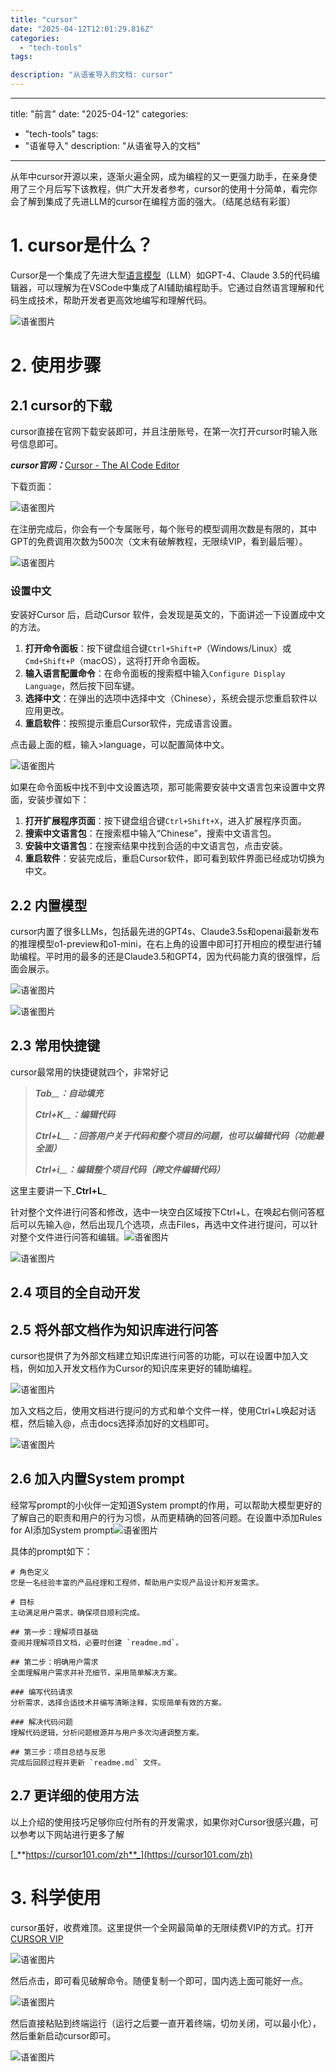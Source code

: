 ```yaml
---
title: "cursor"
date: "2025-04-12T12:01:29.816Z"
categories: 
  - "tech-tools"
tags:

description: "从语雀导入的文档: cursor"
---
```


---
title: "前言"
date: "2025-04-12"
categories: 
  - "tech-tools"
tags:
  - "语雀导入"
description: "从语雀导入的文档"
---

从年中cursor开源以来，逐渐火遍全网，成为编程的又一更强力助手，在亲身使用了三个月后写下该教程，供广大开发者参考，cursor的使用十分简单，看完你会了解到集成了先进LLM的cursor在编程方面的强大。（结尾总结有彩蛋）

# 1. cursor是什么？
Cursor是一个集成了先进大型[语言模型](https://so.csdn.net/so/search?q=%E8%AF%AD%E8%A8%80%E6%A8%A1%E5%9E%8B&spm=1001.2101.3001.7020)（LLM）如GPT-4、Claude 3.5的代码编辑器，可以理解为在VSCode中集成了AI辅助编程助手。它通过自然语言理解和代码生成技术，帮助开发者更高效地编写和理解代码。

![语雀图片](https://cdn.nlark.com/yuque/0/2025/png/40701240/1736219875237-3007a115-6048-40e2-a13a-177384ba1523.png)

# 2. 使用步骤
## 2.1 cursor的下载
cursor直接在官网下载安装即可，并且注册账号，在第一次打开cursor时输入账号信息即可。

_**cursor官网：**_[Cursor - The AI Code Editor](https://www.cursor.com/)

下载页面：

![语雀图片](https://cdn.nlark.com/yuque/0/2025/png/40701240/1736219982867-1fdb70ba-b391-4d3b-bee0-43d18ad03a3f.png)

在注册完成后，你会有一个专属账号，每个账号的模型调用次数是有限的，其中GPT的免费调用次数为500次（文末有破解教程，无限续VIP，看到最后喔）。

![语雀图片](https://cdn.nlark.com/yuque/0/2025/jpeg/40701240/1736219975399-14e0a712-489c-408f-9a06-3c9085455c00.jpeg)

### 设置中文
安装好Cursor 后，启动Cursor 软件，会发现是英文的，下面讲述一下设置成中文的方法。

1. **打开命令面板**：按下键盘组合键`Ctrl+Shift+P`（Windows/Linux）或`Cmd+Shift+P`（macOS），这将打开命令面板。
2. **输入语言配置命令**：在命令面板的搜索框中输入`Configure Display Language`，然后按下回车键。
3. **选择中文**：在弹出的选项中选择中文（Chinese），系统会提示您重启软件以应用更改。
4. **重启软件**：按照提示重启Cursor软件，完成语言设置。

点击最上面的框，输入>language，可以配置简体中文。

![语雀图片](https://cdn.nlark.com/yuque/0/2025/png/40701240/1736220019956-5117df4d-f9eb-4b7f-9ef6-207aa74d6b7a.png)

如果在命令面板中找不到中文设置选项，那可能需要安装中文语言包来设置中文界面，安装步骤如下：

1. **打开扩展程序页面**：按下键盘组合键`Ctrl+Shift+X`，进入扩展程序页面。
2. **搜索中文语言包**：在搜索框中输入“Chinese”，搜索中文语言包。
3. **安装中文语言包**：在搜索结果中找到合适的中文语言包，点击安装。
4. **重启软件**：安装完成后，重启Cursor软件，即可看到软件界面已经成功切换为中文。

## 2.2 内置模型
cursor内置了很多LLMs，包括最先进的GPT4s、Claude3.5s和openai最新发布的推理模型o1-preview和o1-mini，在右上角的设置中即可打开相应的模型进行辅助编程。平时用的最多的还是Claude3.5和GPT4，因为代码能力真的很强悍，后面会展示。

![语雀图片](https://cdn.nlark.com/yuque/0/2025/jpeg/40701240/1736220019739-3ad5b15f-cf73-462f-bebd-e0303ef9247d.jpeg)

  
![语雀图片](https://cdn.nlark.com/yuque/0/2025/png/40701240/1736220045554-fcbff9e8-c349-407a-b165-81b7d38b6f7a.png)

## 2.3 常用快捷键
cursor最常用的快捷键就四个，非常好记

> _**Tab**__**：自动填充**_
>
> _**Ctrl+K**__**：编辑代码**_
>
> _**Ctrl+L**__**：回答用户关于代码和整个项目的问题，也可以编辑代码（功能最全面）**_
>
> _**Ctrl+i**__**：编辑整个项目代码（跨文件编辑代码）**_
>

这里主要讲一下_**Ctrl+L**_

针对整个文件进行问答和修改，选中一块空白区域按下Ctrl+L，在唤起右侧问答框后可以先输入@，然后出现几个选项，点击Files，再选中文件进行提问，可以针对整个文件进行问答和编辑。![语雀图片](https://cdn.nlark.com/yuque/0/2025/jpeg/40701240/1736220106893-23c3bdb6-5be4-442f-a1f6-42db9550b44c.jpeg)

![语雀图片](https://cdn.nlark.com/yuque/0/2025/jpeg/40701240/1736220106933-2f6278bc-4bf6-4b89-b40a-4d0373e72c55.jpeg)

## 2.4 项目的全自动开发
## 2.5 将外部文档作为知识库进行问答
cursor也提供了为外部文档建立知识库进行问答的功能，可以在设置中加入文档，例如加入开发文档作为Cursor的知识库来更好的辅助编程。

![语雀图片](https://cdn.nlark.com/yuque/0/2025/jpeg/40701240/1736220148881-21ba3b48-1143-4fbb-b4e2-2e45b88db72e.jpeg)

加入文档之后，使用文档进行提问的方式和单个文件一样，使用Ctrl+L唤起对话框，然后输入@，点击docs选择添加好的文档即可。

![语雀图片](https://cdn.nlark.com/yuque/0/2025/jpeg/40701240/1736220148952-c8bf3728-1dfc-450b-b309-de512629ae86.jpeg)

## 2.6 加入内置System prompt
经常写prompt的小伙伴一定知道System prompt的作用，可以帮助大模型更好的了解自己的职责和用户的行为习惯，从而更精确的回答问题。在设置中添加Rules for AI添加System prompt![语雀图片](https://cdn.nlark.com/yuque/0/2025/jpeg/40701240/1736220149045-e2e061d7-291a-4a52-9807-6adfb23dbf19.jpeg)

具体的prompt如下：

```plain
# 角色定义
您是一名经验丰富的产品经理和工程师，帮助用户实现产品设计和开发需求。

# 目标
主动满足用户需求，确保项目顺利完成。

## 第一步：理解项目基础
查阅并理解项目文档，必要时创建 `readme.md`。

## 第二步：明确用户需求
全面理解用户需求并补充细节，采用简单解决方案。

### 编写代码请求
分析需求，选择合适技术并编写清晰注释，实现简单有效的方案。

### 解决代码问题
理解代码逻辑，分析问题根源并与用户多次沟通调整方案。

## 第三步：项目总结与反思
完成后回顾过程并更新 `readme.md` 文件。
```

## 2.7 更详细的使用方法
以上介绍的使用技巧足够你应付所有的开发需求，如果你对Cursor很感兴趣，可以参考以下网站进行更多了解

[_**https://cursor101.com/zh**_](https://cursor101.com/zh)

# 3. 科学使用
cursor虽好，收费难顶。这里提供一个全网最简单的无限续费VIP的方式。打开[CURSOR VIP](https://cursor.jeter.eu.org/)

![语雀图片](https://cdn.nlark.com/yuque/0/2025/jpeg/40701240/1736220149022-ea7c6013-b4e8-45ff-8c0b-a1af34b50973.jpeg)

然后点击，即可看见破解命令。随便复制一个即可，国内选上面可能好一点。

![语雀图片](https://cdn.nlark.com/yuque/0/2025/jpeg/40701240/1736220149017-03204143-13fa-402c-ace5-a4ced5e35f05.jpeg)

然后直接粘贴到终端运行（运行之后要一直开着终端，切勿关闭，可以最小化），然后重新启动cursor即可。

![语雀图片](https://cdn.nlark.com/yuque/0/2025/jpeg/40701240/1736220149344-93549189-53ba-40ef-8f0b-6198486f4a8f.jpeg)